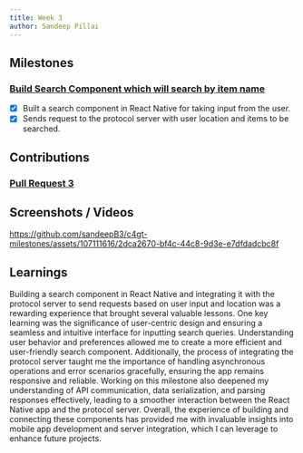 ```yaml
---
title: Week 3
author: Sandeep Pillai
---
```


## Milestones
### [Build Search Component which will search by item name](https://github.com/beckn/BAP-Boilerplate-SDK/issues/5)
- [x] Built a search component in React Native for taking input from the user.
- [x] Sends request to the protocol server with user location and items to be searched.

## Contributions
### [Pull Request 3](https://github.com/beckn/BAP-Boilerplate-SDK/pull/8) 

## Screenshots / Videos 
https://github.com/sandeepB3/c4gt-milestones/assets/107111616/2dca2670-bf4c-44c8-9d3e-e7dfdadcbc8f

## Learnings
Building a search component in React Native and integrating it with the protocol server to send requests based on user input and location was a rewarding experience that brought several valuable lessons. One key learning was the significance of user-centric design and ensuring a seamless and intuitive interface for inputting search queries. Understanding user behavior and preferences allowed me to create a more efficient and user-friendly search component. Additionally, the process of integrating the protocol server taught me the importance of handling asynchronous operations and error scenarios gracefully, ensuring the app remains responsive and reliable. Working on this milestone also deepened my understanding of API communication, data serialization, and parsing responses effectively, leading to a smoother interaction between the React Native app and the protocol server. Overall, the experience of building and connecting these components has provided me with invaluable insights into mobile app development and server integration, which I can leverage to enhance future projects.
